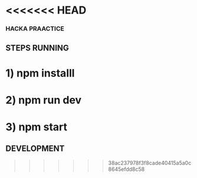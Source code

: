 <<<<<<< HEAD
=======
### HACKA PRAACTICE

## STEPS RUNNING

# 1) npm installl
# 2) npm run dev
# 3) npm start


## DEVELOPMENT
>>>>>>> 38ac237978f3f8cade40415a5a0c8645efdd8c58
